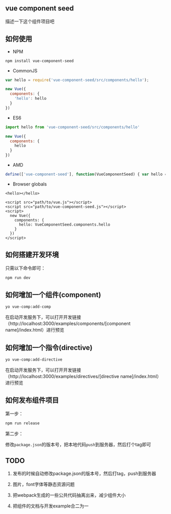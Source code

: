 ## vue component seed

描述一下这个组件项目吧

## 如何使用

- NPM

```sh
npm install vue-component-seed
```

- CommonJS

```js
var hello = require('vue-component-seed/src/components/hello');

new Vue({
  components: {
    'hello': hello
  }
})
```
- ES6

```js
import hello from 'vue-component-seed/src/components/hello'

new Vue({
  components: {
    hello
  }
})
```

- AMD

```js
define(['vue-component-seed'], function(VueComponentSeed) { var hello = VueComponentSeed.components.hello; ... });
```
- Browser globals

```
<hello></hello>

<script src="path/to/vue.js"></script>
<script src="path/to/vue-component-seed.js"></script>
<script>
  new Vue({
    components: {
      hello: VueComponentSeed.components.hello
    }
  })
</script>
```

## 如何搭建开发环境

只需以下命令即可：
```sh
npm run dev
```

## 如何增加一个组件(component)

```sh
yo vue-comp:add-comp
```
在启动开发服务下，可以打开开发链接（http://localhost:3000/examples/components/[component name]/index.html）进行预览

## 如何增加一个指令(directive)

```sh
yo vue-comp:add-directive
```
在启动开发服务下，可以打开开发链接（http://localhost:3000/examples/directives/[directive name]/index.html）进行预览

## 如何发布组件项目

第一步：
```sh
npm run release
```

第二步：

修改`package.json`的版本号，把本地代码`push`到服务器，然后打个tag即可

## TODO

1. 发布的时候自动修改package.json的版本号，然后打tag，push到服务器

2. 图片，font字体等静态资源问题

3. 把webpack生成的一些公共代码抽离出来，减少组件大小

4. 把组件的文档与开发example合二为一
